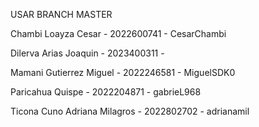 USAR BRANCH MASTER

Chambi Loayza Cesar - 2022600741 - CesarChambi


Dilerva Arias Joaquin - 2023400311 - 


Mamani Gutierrez Miguel - 2022246581 - MiguelSDK0



Paricahua Quispe - 2022204871 - gabrieL968 



Ticona Cuno Adriana Milagros - 2022802702 - adrianamil
